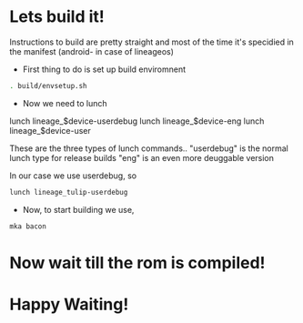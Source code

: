 # Lets build it!

Instructions to build are pretty straight and most of the time it's specidied in the manifest (android- in case of lineageos)

* First thing to do is set up build enviromnent

```bash
. build/envsetup.sh
```

* Now we need to lunch

lunch lineage_$device-userdebug
lunch lineage_$device-eng
lunch lineage_$device-user 

These are the three types of lunch commands..
"userdebug" is the normal lunch type for release builds
"eng" is an even more deuggable version

In our case we use userdebug, so

```bash
lunch lineage_tulip-userdebug
```

* Now, to start building we use,

```bash
mka bacon
```

# Now wait till the rom is compiled!
# Happy Waiting!

